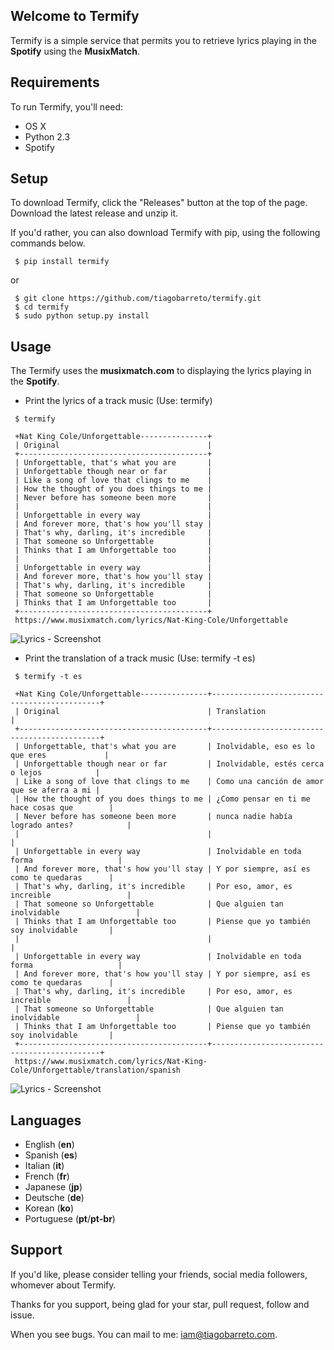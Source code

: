 ## Welcome to Termify
Termify is a simple service that permits you to retrieve lyrics playing in the **Spotify** using the **MusixMatch**.

## Requirements
To run Termify, you'll need:
* OS X
* Python 2.3
* Spotify

## Setup
To download Termify, click the "Releases" button at the top of the page. Download the latest release and unzip it.

If you'd rather, you can also download Termify with pip, using the following commands below.

```
 $ pip install termify
```
or
```
 $ git clone https://github.com/tiagobarreto/termify.git  
 $ cd termify
 $ sudo python setup.py install
```

## Usage
The Termify uses the **musixmatch.com** to displaying the lyrics playing in the **Spotify**.

* Print the lyrics of a track music (Use: termify)
```
 $ termify

 +Nat King Cole/Unforgettable---------------+
 | Original                                 |
 +------------------------------------------+
 | Unforgettable, that's what you are       |
 | Unforgettable though near or far         |
 | Like a song of love that clings to me    |
 | How the thought of you does things to me |
 | Never before has someone been more       |
 |                                          |
 | Unforgettable in every way               |
 | And forever more, that's how you'll stay |
 | That's why, darling, it's incredible     |
 | That someone so Unforgettable            |
 | Thinks that I am Unforgettable too       |
 |                                          |
 | Unforgettable in every way               |
 | And forever more, that's how you'll stay |
 | That's why, darling, it's incredible     |
 | That someone so Unforgettable            |
 | Thinks that I am Unforgettable too       |
 +------------------------------------------+
 https://www.musixmatch.com/lyrics/Nat-King-Cole/Unforgettable
```

![Lyrics - Screenshot](screenshots/lyrics.png)

* Print the translation of a track music (Use: termify -t es)

```
 $ termify -t es

 +Nat King Cole/Unforgettable---------------+---------------------------------------------+
 | Original                                 | Translation                                 |
 +------------------------------------------+---------------------------------------------+
 | Unforgettable, that's what you are       | Inolvidable, eso es lo que eres             |
 | Unforgettable though near or far         | Inolvidable, estés cerca o lejos            |
 | Like a song of love that clings to me    | Como una canción de amor que se aferra a mi |
 | How the thought of you does things to me | ¿Como pensar en ti me hace cosas que        |
 | Never before has someone been more       | nunca nadie había logrado antes?            |
 |                                          |                                             |
 | Unforgettable in every way               | Inolvidable en toda forma                   |
 | And forever more, that's how you'll stay | Y por siempre, así es como te quedaras      |
 | That's why, darling, it's incredible     | Por eso, amor, es increible                 |
 | That someone so Unforgettable            | Que alguien tan inolvidable                 |
 | Thinks that I am Unforgettable too       | Piense que yo también soy inolvidable       |
 |                                          |                                             |
 | Unforgettable in every way               | Inolvidable en toda forma                   |
 | And forever more, that's how you'll stay | Y por siempre, así es como te quedaras      |
 | That's why, darling, it's incredible     | Por eso, amor, es increible                 |
 | That someone so Unforgettable            | Que alguien tan inolvidable                 |
 | Thinks that I am Unforgettable too       | Piense que yo también soy inolvidable       |
 +------------------------------------------+---------------------------------------------+
 https://www.musixmatch.com/lyrics/Nat-King-Cole/Unforgettable/translation/spanish
```

![Lyrics - Screenshot](screenshots/lyrics-translate.png)

## Languages
 
 * English (**en**)
 * Spanish (**es**)
 * Italian (**it**)
 * French (**fr**)
 * Japanese (**jp**)
 * Deutsche (**de**)
 * Korean (**ko**)
 * Portuguese (**pt**/**pt-br**)
 
## Support
If you'd like, please consider telling your friends, social media followers, whomever about Termify.

Thanks for you support, being glad for your star, pull request, follow and issue.

When you see bugs. You can mail to me: iam@tiagobarreto.com.

